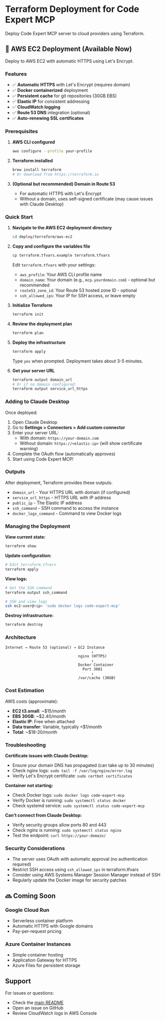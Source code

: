 # Terraform Deployment for Code Expert MCP

Deploy Code Expert MCP server to cloud providers using Terraform.

## 🚀 AWS EC2 Deployment (Available Now)

Deploy to AWS EC2 with automatic HTTPS using Let's Encrypt.

### Features

- ✅ **Automatic HTTPS** with Let's Encrypt (requires domain)
- ✅ **Docker containerized** deployment
- ✅ **Persistent cache** for git repositories (30GB EBS)
- ✅ **Elastic IP** for consistent addressing
- ✅ **CloudWatch logging**
- ✅ **Route 53 DNS** integration (optional)
- ✅ **Auto-renewing SSL certificates**

### Prerequisites

1. **AWS CLI configured**
   ```bash
   aws configure --profile your-profile
   ```

2. **Terraform installed**
   ```bash
   brew install terraform
   # Or download from https://terraform.io
   ```

3. **(Optional but recommended) Domain in Route 53**
   - For automatic HTTPS with Let's Encrypt
   - Without a domain, uses self-signed certificate (may cause issues with Claude Desktop)

### Quick Start

1. **Navigate to the AWS EC2 deployment directory**
   ```bash
   cd deploy/terraform/aws-ec2
   ```

2. **Copy and configure the variables file**
   ```bash
   cp terraform.tfvars.example terraform.tfvars
   ```
   
   Edit `terraform.tfvars` with your settings:
   - `aws_profile`: Your AWS CLI profile name
   - `domain_name`: Your domain (e.g., `mcp.yourdomain.com`) - optional but recommended
   - `route53_zone_id`: Your Route 53 hosted zone ID - optional
   - `ssh_allowed_ips`: Your IP for SSH access, or leave empty

3. **Initialize Terraform**
   ```bash
   terraform init
   ```

4. **Review the deployment plan**
   ```bash
   terraform plan
   ```

5. **Deploy the infrastructure**
   ```bash
   terraform apply
   ```
   
   Type `yes` when prompted. Deployment takes about 3-5 minutes.

6. **Get your server URL**
   ```bash
   terraform output domain_url
   # Or if no domain configured:
   terraform output service_url_https
   ```

### Adding to Claude Desktop

Once deployed:

1. Open Claude Desktop
2. Go to **Settings > Connectors > Add custom connector**
3. Enter your server URL:
   - With domain: `https://your-domain.com`
   - Without domain: `https://<elastic-ip>` (will show certificate warning)
4. Complete the OAuth flow (automatically approves)
5. Start using Code Expert MCP!

### Outputs

After deployment, Terraform provides these outputs:

- `domain_url` - Your HTTPS URL with domain (if configured)
- `service_url_https` - HTTPS URL with IP address
- `public_ip` - The Elastic IP address
- `ssh_command` - SSH command to access the instance
- `docker_logs_command` - Command to view Docker logs

### Managing the Deployment

**View current state:**
```bash
terraform show
```

**Update configuration:**
```bash
# Edit terraform.tfvars
terraform apply
```

**View logs:**
```bash
# Get the SSH command
terraform output ssh_command

# SSH and view logs
ssh ec2-user@<ip> 'sudo docker logs code-expert-mcp'
```

**Destroy infrastructure:**
```bash
terraform destroy
```

### Architecture

```
Internet → Route 53 (optional) → EC2 Instance
                                       ↓
                                 nginx (HTTPS)
                                       ↓
                                 Docker Container
                                   Port 3001
                                       ↓
                                 /var/cache (30GB)
```

### Cost Estimation

AWS costs (approximate):
- **EC2 t3.small**: ~$15/month
- **EBS 30GB**: ~$2.40/month
- **Elastic IP**: Free when attached
- **Data transfer**: Variable, typically <$1/month
- **Total**: ~$18-20/month

### Troubleshooting

**Certificate issues with Claude Desktop:**
- Ensure your domain DNS has propagated (can take up to 30 minutes)
- Check nginx logs: `sudo tail -f /var/log/nginx/error.log`
- Verify Let's Encrypt certificate: `sudo certbot certificates`

**Container not starting:**
- Check Docker logs: `sudo docker logs code-expert-mcp`
- Verify Docker is running: `sudo systemctl status docker`
- Check systemd service: `sudo systemctl status code-expert-mcp`

**Can't connect from Claude Desktop:**
- Verify security groups allow ports 80 and 443
- Check nginx is running: `sudo systemctl status nginx`
- Test the endpoint: `curl https://your-domain/`

### Security Considerations

- The server uses OAuth with automatic approval (no authentication required)
- Restrict SSH access using `ssh_allowed_ips` in terraform.tfvars
- Consider using AWS Systems Manager Session Manager instead of SSH
- Regularly update the Docker image for security patches

## 🔜 Coming Soon

### Google Cloud Run
- Serverless container platform
- Automatic HTTPS with Google domains
- Pay-per-request pricing

### Azure Container Instances
- Simple container hosting
- Application Gateway for HTTPS
- Azure Files for persistent storage

## Support

For issues or questions:
- Check the [main README](../../../README.md)
- Open an issue on GitHub
- Review CloudWatch logs in AWS Console